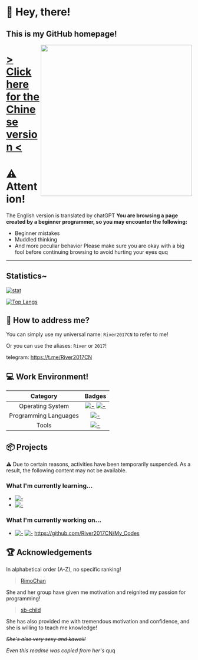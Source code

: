 <div>
  <span>
    <h1>👐 Hey, there! </h1>
    <h2>This is my GitHub homepage!</h2>
  </span>
    <img src="https://avatars.githubusercontent.com/u/78515395?v=4" align='right' width='410px'>
  </a>
</div>

# [> Click here for the Chinese version <](./README.md)

# ⚠️ Attention!
The English version is translated by chatGPT
**You are browsing a page created by a beginner programmer, so you may encounter the following:**
- Beginner mistakes
- Muddled thinking
- And more peculiar behavior
Please make sure you are okay with a big fool before continuing browsing to avoid hurting your eyes quq

---

## Statistics~

[![stat](https://github-readme-stats.vercel.app/api?username=River2017CN&show_icons=true&icon_color=0366d6&theme=dark)]()

[![Top Langs](https://github-readme-stats.vercel.app/api/top-langs/?username=River2017CN&layout=compact&icon_color=0366d6&theme=dark)]()



## 📛 How to address me?

You can simply use my universal name: `River2017CN` to refer to me!

Or you can use the aliases: `River` or `2017`!

telegram: https://t.me/River2017CN



## 💻 Work Environment!
Category | Badges
:---: | :---:
Operating System |[![-](https://img.shields.io/badge/Windows-0078D4?style=flat-square&logo=Windows11&logoColor=white)]() [![-](https://img.shields.io/badge/Android-3DDC84?style=flat-square&logo=Android&logoColor=white)]()
Programming Languages | [![-](https://img.shields.io/badge/Python-3772a2?style=flat-square&logo=python&logoColor=white)]()
Tools | [![-](https://img.shields.io/badge/VSCode-0066b8?style=flat-square&logo=visualstudiocode&logoColor=white)]()

## 📦 Projects
⚠️ Due to certain reasons, activities have been temporarily suspended. As a result, the following content may not be available.

### What I'm currently learning...

* [![-](https://img.shields.io/badge/Python-3772a2?style=flat-square&logo=python&logoColor=white)]()
* [![-](https://img.shields.io/badge/Go-00ADD8?style=flat-square&logo=Go&logoColor=white)]()
### What I'm currently working on...

* [![-](https://img.shields.io/badge/Python-3772a2?style=flat-square&logo=python&logoColor=white)]() [![-](https://img.shields.io/badge/Go-00ADD8?style=flat-square&logo=Go&logoColor=white)]() https://github.com/River2017CN/My_Codes

## 🏆 Acknowledgements
In alphabetical order (A-Z), no specific ranking!

>[RimoChan](https://github.com/RimoChan)

She and her group have given me motivation and reignited my passion for programming!

>[sb-child](https://github.com/sb-child)

She has also provided me with tremendous motivation and confidence, and she is willing to teach me knowledge!

~~*She's also very sexy and kawaii!*~~

*Even this readme was copied from her's* quq
